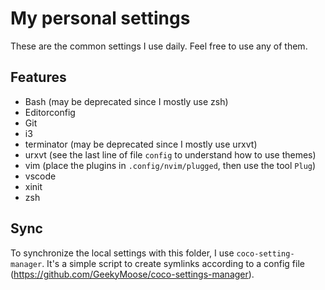 # My personal settings

These are the common settings I use daily.
Feel free to use any of them.

## Features

- Bash (may be deprecated since I mostly use zsh)
- Editorconfig
- Git
- i3
- terminator (may be deprecated since I mostly use urxvt)
- urxvt (see the last line of file `config` to understand how to use themes)
- vim (place the plugins in `.config/nvim/plugged`, then use the tool `Plug`)
- vscode
- xinit
- zsh

## Sync

To synchronize the local settings with this folder, I use `coco-setting-manager`.
It's a simple script to create symlinks according to a config file
(<https://github.com/GeekyMoose/coco-settings-manager>).
